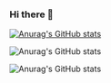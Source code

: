 ### Hi there 👋

<!--
**Alemapyapur/Alemapyapur** is a ✨ _special_ ✨ repository because its `README.md` (this file) appears on your GitHub profile.

* Student at Laboratoria 
* On my way of becoming a Full Stack developer ✨
-->

[![Anurag's GitHub stats](https://github-readme-stats.vercel.app/api?username=alemapyapur)](https://github.com/anuraghazra/github-readme-stats)

![Anurag's GitHub stats](https://github-readme-stats.vercel.app/api?username=alemapyapur&show_icons=true)

![Anurag's GitHub stats](https://github-readme-stats.vercel.app/api?username=alemapyapur&show_icons=true&theme=tokyonight)



